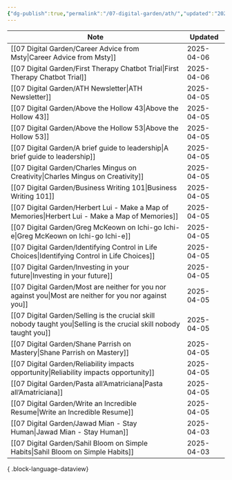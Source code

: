 ```yaml
---
{"dg-publish":true,"permalink":"/07-digital-garden/ath/","updated":"2025-04-05T14:13:56.630-07:00"}
---
```



| Note                                                                                                                    | Updated    |
| ----------------------------------------------------------------------------------------------------------------------- | ---------- |
| [[07 Digital Garden/Career Advice from Msty\|Career Advice from Msty]]                                               | 2025-04-06 |
| [[07 Digital Garden/First Therapy Chatbot Trial\|First Therapy Chatbot Trial]]                                       | 2025-04-06 |
| [[07 Digital Garden/ATH Newsletter\|ATH Newsletter]]                                                                 | 2025-04-05 |
| [[07 Digital Garden/Above the Hollow 43\|Above the Hollow 43]]                                                       | 2025-04-05 |
| [[07 Digital Garden/Above the Hollow 53\|Above the Hollow 53]]                                                       | 2025-04-05 |
| [[07 Digital Garden/A brief guide to leadership\|A brief guide to leadership]]                                       | 2025-04-05 |
| [[07 Digital Garden/Charles Mingus on Creativity\|Charles Mingus on Creativity]]                                     | 2025-04-05 |
| [[07 Digital Garden/Business Writing 101\|Business Writing 101]]                                                     | 2025-04-05 |
| [[07 Digital Garden/Herbert Lui - Make a Map of Memories\|Herbert Lui - Make a Map of Memories]]                     | 2025-04-05 |
| [[07 Digital Garden/Greg McKeown on Ichi-go Ichi-e\|Greg McKeown on Ichi-go Ichi-e]]                                 | 2025-04-05 |
| [[07 Digital Garden/Identifying Control in Life Choices\|Identifying Control in Life Choices]]                       | 2025-04-05 |
| [[07 Digital Garden/Investing in your future\|Investing in your future]]                                             | 2025-04-05 |
| [[07 Digital Garden/Most are neither for you nor against you\|Most are neither for you nor against you]]             | 2025-04-05 |
| [[07 Digital Garden/Selling is the crucial skill nobody taught you\|Selling is the crucial skill nobody taught you]] | 2025-04-05 |
| [[07 Digital Garden/Shane Parrish on Mastery\|Shane Parrish on Mastery]]                                             | 2025-04-05 |
| [[07 Digital Garden/Reliability impacts opportunity\|Reliability impacts opportunity]]                               | 2025-04-05 |
| [[07 Digital Garden/Pasta all’Amatriciana\|Pasta all’Amatriciana]]                                                   | 2025-04-05 |
| [[07 Digital Garden/Write an Incredible Resume\|Write an Incredible Resume]]                                         | 2025-04-05 |
| [[07 Digital Garden/Jawad Mian - Stay Human\|Jawad Mian - Stay Human]]                                               | 2025-04-03 |
| [[07 Digital Garden/Sahil Bloom on Simple Habits\|Sahil Bloom on Simple Habits]]                                     | 2025-04-03 |

{ .block-language-dataview}
